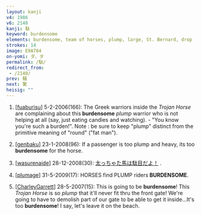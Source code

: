 ```yaml
---
layout: kanji
v4: 1986
v6: 2140
kanji: 駄
keyword: burdensome
elements: burdensome, team of horses, plump, large, St. Bernard, drop
strokes: 14
image: E9A784
on-yomi: ダ、タ
permalink: /駄/
redirect_from:
 - /2140/
prev: 騒
next: 驚
heisig: ""
---
```


1) [<a href="http://kanji.koohii.com/profile/fuaburisu">fuaburisu</a>] 5-2-2006(166): The Greek warriors inside the <em>Trojan Horse</em> are complaining about this<strong> burdensome</strong> <em>plump</em> warrior who is not helping at all (say, just eating candies and watching). - &quot;You know you&#039;re such a burden!&quot;. Note : be sure to keep &quot;plump&quot; distinct from the primitive meaning of &quot;round&quot; (&quot;fat man&quot;).

2) [<a href="http://kanji.koohii.com/profile/genbaku">genbaku</a>] 23-1-2008(96): If a passenger is too plump and heavy, its too<strong> burdensome</strong> for the horse.

3) [<a href="http://kanji.koohii.com/profile/wasurenaide">wasurenaide</a>] 28-12-2008(30): <a href="midori://search?text=太っちゃた馬は駄目だよ！">太っちゃた馬は駄目だよ！</a> .

4) [<a href="http://kanji.koohii.com/profile/plumage">plumage</a>] 31-5-2009(17): HORSES find PLUMP riders<strong> BURDENSOME</strong>.

5) [<a href="http://kanji.koohii.com/profile/CharleyGarrett">CharleyGarrett</a>] 28-5-2007(15): This is going to be <strong>burdensome</strong>! This <em>Trojan Horse</em> is so <em>plump</em> that it&#039;ll never fit thru the front gate! We&#039;re going to have to demolish part of our gate to be able to get it inside...It&#039;s too <strong>burdensome</strong>! I say, let&#039;s leave it on the beach.

